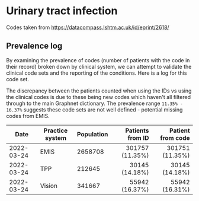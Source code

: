 # Urinary tract infection

Codes taken from https://datacompass.lshtm.ac.uk/id/eprint/2618/   

## Prevalence log

By examining the prevalence of codes (number of patients with the code in their record) broken down by clinical system, we can attempt to validate the clinical code sets and the reporting of the conditions. Here is a log for this code set.

The discrepancy between the patients counted when using the IDs vs using the clinical codes is due to these being new codes which haven't all filtered through to the main Graphnet dictionary. The prevalence range `11.35% - 16.37%` suggests these code sets are not well defined - potential missing codes from EMIS.

| Date       | Practice system | Population | Patients from ID | Patient from code |
| ---------- | --------------- | ---------- | ---------------: | ----------------: |
| 2022-03-24 | EMIS            | 2658708    |  301757 (11.35%) |   301751 (11.35%) |
| 2022-03-24 | TPP             | 212645     |   30145 (14.18%) |    30145 (14.18%) |
| 2022-03-24 | Vision          | 341667     |   55942 (16.37%) |    55942 (16.31%) |

